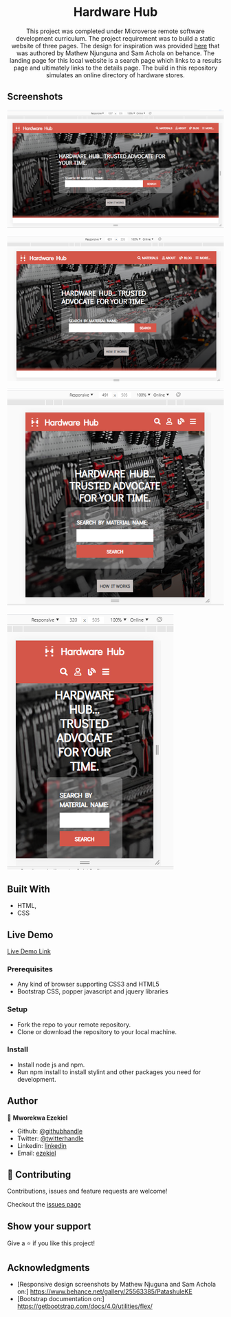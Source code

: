 
<div align="center">
  
# Hardware Hub 

This project was completed under Microverse remote software development curriculum. The project requirement was to build a static website of three pages. The design for inspiration was provided [here](https://www.behance.net/gallery/25563385/PatashuleKE) that was authored by Mathew Njunguna and Sam Achola on behance. The landing page for this local website is a search page which links to a results page and ultimately links to the details page. The build in this repository simulates an online directory of hardware stores.

</div>

## Screenshots

![Large size screenshot](./images/screenshot-lg.png)

![Medium size screenshot](./images/screenshot-md.png)

![Small size screenshot](./images/screenshot-sm.png)

![X-small size screenshot](./images/screenshot-xs.png)

## Built With

- HTML,
- CSS

## Live Demo

[Live Demo Link](https://priceless-spence-8365c0.netlify.app/)

### Prerequisites

- Any kind of browser supporting CSS3 and HTML5
- Bootstrap CSS, popper javascript and jquery libraries

### Setup

- Fork the repo to your remote repository.
- Clone or download the repository to your local machine.

### Install

- Install node js and npm.
- Run npm install to install stylint and other packages you need for development.

## Author

👤 **Mworekwa Ezekiel**

- Github: [@githubhandle](https://github.com/vanheaven-ui)
- Twitter: [@twitterhandle](https://twitter.com/MworekwaE)
- Linkedin: [linkedin](https://www.linkedin.com/in/vanheaven/)
- Email: [ezekiel](mailto:vanheaven6@gmail.com)

## 🤝 Contributing

Contributions, issues and feature requests are welcome!

Checkout the [issues page](https://github.com/vanheaven-ui/capstone-html-css/issues)

## Show your support

Give a ⭐️ if you like this project!

## Acknowledgments

- [Responsive design screenshots by Mathew Njuguna and Sam Achola on:] https://www.behance.net/gallery/25563385/PatashuleKE
- [Bootstrap documentation on:] https://getbootstrap.com/docs/4.0/utilities/flex/
